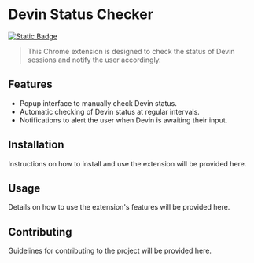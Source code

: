 # Devin Status Checker

[![Static Badge](https://img.shields.io/badge/Build%20with%20Devin-5BB999)](https://www.cognition-labs.com/introducing-devin)

> This Chrome extension is designed to check the status of Devin sessions and notify the user accordingly.

## Features

- Popup interface to manually check Devin status.
- Automatic checking of Devin status at regular intervals.
- Notifications to alert the user when Devin is awaiting their input.

## Installation

Instructions on how to install and use the extension will be provided here.

## Usage

Details on how to use the extension's features will be provided here.

## Contributing

Guidelines for contributing to the project will be provided here.
